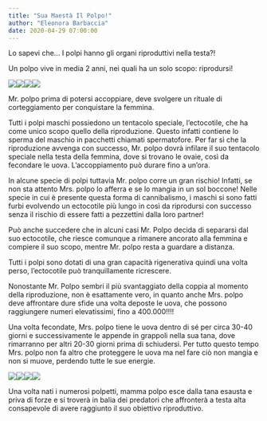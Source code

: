 ```yaml
---
title: "Sua Maestà Il Polpo!"
author: "Eleonora Barbaccia"
date: 2020-04-29 07:00:00
---
```


Lo sapevi che... I polpi hanno gli organi riproduttivi nella testa?!

Un polpo vive in media 2 anni, nei quali ha un solo scopo: riprodursi!

![](http://static.wixstatic.com/media/b04324_e237ff1a8a1148b89b304fd7d90cc041~mv2.png)![](http://static.wixstatic.com/media/b04324_3278b650d5fa4546981a706cd8ac5330~mv2.png)![](http://static.wixstatic.com/media/b04324_47b392f3058644a9aa2095d7c1cd0c11~mv2.png)![](http://static.wixstatic.com/media/b04324_6dc1ab3959d2459fbb878757ec5ddf0f~mv2.jpg)

Mr. polpo prima di potersi accoppiare, deve svolgere un rituale di corteggiamento per conquistare la femmina.

Tutti i polpi maschi possiedono un tentacolo speciale, l’ectocotile, che ha come unico scopo quello della riproduzione. Questo infatti contiene lo sperma del maschio in pacchetti chiamati spermatofore. Per far sì che la riproduzione avvenga con successo, Mr. polpo dovrà infilare il suo tentacolo speciale nella testa della femmina, dove si trovano le ovaie, così da fecondare le uova. L’accoppiamento può durare fino a un’ora.

In alcune specie di polpi tuttavia Mr. polpo corre un gran rischio! Infatti, se non sta attento Mrs. polpo lo afferra e se lo mangia in un sol boccone! Nelle specie in cui è presente questa forma di cannibalismo, i maschi si sono fatti furbi evolvendo un ectocotile più lungo in così da riprodursi con successo senza il rischio di essere fatti a pezzettini dalla loro partner!

Può anche succedere che in alcuni casi Mr. Polpo decida di separarsi dal suo ectocotile, che riesce comunque a rimanere ancorato alla femmina e compiere il suo scopo, mentre Mr. polpo resta a guardare a distanza.

Tutti i polpi sono dotati di una gran capacità rigenerativa quindi una volta perso, l’ectocotile può tranquillamente ricrescere.

Nonostante Mr. Polpo sembri il più svantaggiato della coppia al momento della riproduzione, non è esattamente vero, in quanto anche Mrs. polpo deve affrontare dure sfide una volta deposte le uova, che possono raggiungere numeri elevatissimi, fino a 400.000!!!!

Una volta fecondate, Mrs. polpo tiene le uova dentro di sé per circa 30-40 giorni e successivamente le appende in grappoli nella sua tana, dove rimarranno per altri 20-30 giorni prima di schiudersi. Per tutto questo tempo Mrs. polpo non fa altro che proteggere le uova ma nel fare ciò non mangia e non si muove, perdendo tutte le sue energie.

![](http://static.wixstatic.com/media/ef7a2f_7c5749d1032a479fa28883a766d3eba4~mv2.jpg)![](http://static.wixstatic.com/media/ef7a2f_9de0f9641baf4526b8746afe3ef58024~mv2.jpg)![](http://static.wixstatic.com/media/ef7a2f_d0b53eab4d05461a891968f5939cf302~mv2.jpg)![](http://static.wixstatic.com/media/ef7a2f_b4b5d3707c89494fb16719f4b3cbfd33~mv2.jpg)

Una volta nati i numerosi polpetti, mamma polpo esce dalla tana esausta e priva di forze e si troverà in balia dei predatori che affronterà a testa alta consapevole di avere raggiunto il suo obiettivo riproduttivo.
